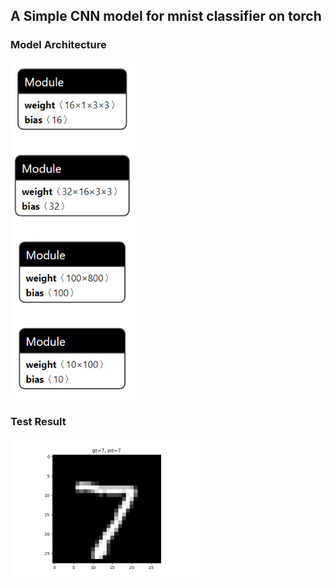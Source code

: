 ## A Simple CNN model for mnist classifier on torch

### Model Architecture
<p> <img src="https://raw.githubusercontent.com/pei0113/mnist-torch/master/img/model.png" width="200"></p>

### Test Result
<p> <img src="https://raw.githubusercontent.com/pei0113/mnist-torch/master/img/output.png" width="300"></p>
